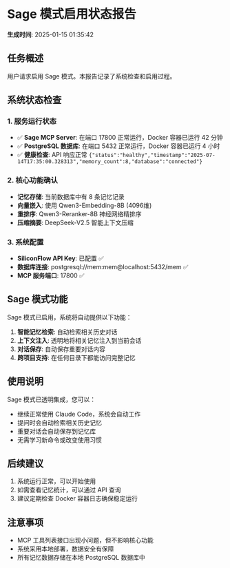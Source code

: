 # Sage 模式启用状态报告

**生成时间**: 2025-01-15 01:35:42

## 任务概述

用户请求启用 Sage 模式。本报告记录了系统检查和启用过程。

## 系统状态检查

### 1. 服务运行状态
- ✅ **Sage MCP Server**: 在端口 17800 正常运行，Docker 容器已运行 42 分钟
- ✅ **PostgreSQL 数据库**: 在端口 5432 正常运行，Docker 容器已运行 4 小时
- ✅ **健康检查**: API 响应正常 `{"status":"healthy","timestamp":"2025-07-14T17:35:00.328313","memory_count":8,"database":"connected"}`

### 2. 核心功能确认
- **记忆存储**: 当前数据库中有 8 条记忆记录
- **向量嵌入**: 使用 Qwen3-Embedding-8B (4096维)
- **重排序**: Qwen3-Reranker-8B 神经网络精排序
- **压缩摘要**: DeepSeek-V2.5 智能上下文压缩

### 3. 系统配置
- **SiliconFlow API Key**: 已配置 ✅
- **数据库连接**: postgresql://mem:mem@localhost:5432/mem ✅
- **MCP 服务端口**: 17800 ✅

## Sage 模式功能

Sage 模式已启用，系统将自动提供以下功能：

1. **智能记忆检索**: 自动检索相关历史对话
2. **上下文注入**: 透明地将相关记忆注入到当前会话
3. **对话保存**: 自动保存重要对话内容
4. **跨项目支持**: 在任何目录下都能访问完整记忆

## 使用说明

Sage 模式已透明集成，您可以：
- 继续正常使用 Claude Code，系统会自动工作
- 提问时会自动检索相关历史记忆
- 重要对话会自动保存到记忆库
- 无需学习新命令或改变使用习惯

## 后续建议

1. 系统运行正常，可以开始使用
2. 如需查看记忆统计，可以通过 API 查询
3. 建议定期检查 Docker 容器日志确保稳定运行

## 注意事项

- MCP 工具列表接口出现小问题，但不影响核心功能
- 系统采用本地部署，数据安全有保障
- 所有记忆数据存储在本地 PostgreSQL 数据库中